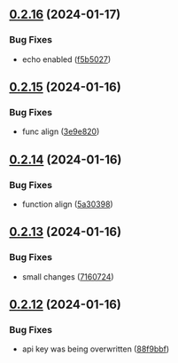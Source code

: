 ## [0.2.16](https://github.com/Energy-Control-no/fleet-flows-autoinstaller/compare/v0.2.15...v0.2.16) (2024-01-17)


### Bug Fixes

* echo enabled ([f5b5027](https://github.com/Energy-Control-no/fleet-flows-autoinstaller/commit/f5b502758a1098fc9f7c961afef46623431387eb))



## [0.2.15](https://github.com/Energy-Control-no/fleet-flows-autoinstaller/compare/v0.2.14...v0.2.15) (2024-01-16)


### Bug Fixes

* func align ([3e9e820](https://github.com/Energy-Control-no/fleet-flows-autoinstaller/commit/3e9e820f31a9290ec50b37f8e0a4e0d85b36a3c7))



## [0.2.14](https://github.com/Energy-Control-no/fleet-flows-autoinstaller/compare/v0.2.13...v0.2.14) (2024-01-16)


### Bug Fixes

* function align ([5a30398](https://github.com/Energy-Control-no/fleet-flows-autoinstaller/commit/5a30398fd625bac991ec188b84daebe7a05bf3c4))



## [0.2.13](https://github.com/Energy-Control-no/fleet-flows-autoinstaller/compare/v0.2.12...v0.2.13) (2024-01-16)


### Bug Fixes

* small changes ([7160724](https://github.com/Energy-Control-no/fleet-flows-autoinstaller/commit/7160724f95051549c17a8455d7b519a53c6bf980))



## [0.2.12](https://github.com/Energy-Control-no/fleet-flows-autoinstaller/compare/v0.2.11...v0.2.12) (2024-01-16)


### Bug Fixes

* api key was being overwritten ([88f9bbf](https://github.com/Energy-Control-no/fleet-flows-autoinstaller/commit/88f9bbf301128bd29a495228457e4cdd205dd4b4))



